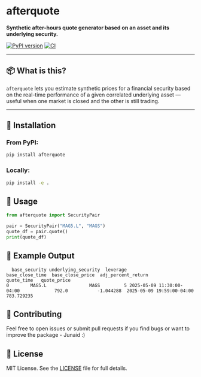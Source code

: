 # afterquote

**Synthetic after-hours quote generator based on an asset and its underlying security.**

[![PyPI version](https://img.shields.io/pypi/v/afterquote)](https://pypi.org/project/afterquote/)
[![CI](https://github.com/Junaid2005/afterquote/actions/workflows/pipeline.yml/badge.svg)](https://github.com/Junaid2005/afterquote/actions/workflows/pipeline.yml)

---

## 📦 What is this?

`afterquote` lets you estimate synthetic prices for a financial security based on the real-time performance of a given correlated underlying asset — useful when one market is closed and the other is still trading.

---

## 🚀 Installation

### From PyPI:
```bash
pip install afterquote
```

### Locally:

```bash
pip install -e .
```

## 🧪 Usage

```python
from afterquote import SecurityPair

pair = SecurityPair("MAG5.L", "MAGS")
quote_df = pair.quote()
print(quote_df)
```

## 📘 Example Output

```text
  base_security underlying_security  leverage           base_close_time  base_close_price  adj_percent_return                 quote_time   quote_price
0        MAG5.L                MAGS         5 2025-05-09 11:30:00-04:00             792.0           -1.044288  2025-05-09 19:59:00-04:00    783.729235
```

## 🤝 Contributing

Feel free to open issues or submit pull requests if you find bugs or want to improve the package - Junaid :)


## 📄 License

MIT License. See the [LICENSE](./LICENSE) file for full details.
